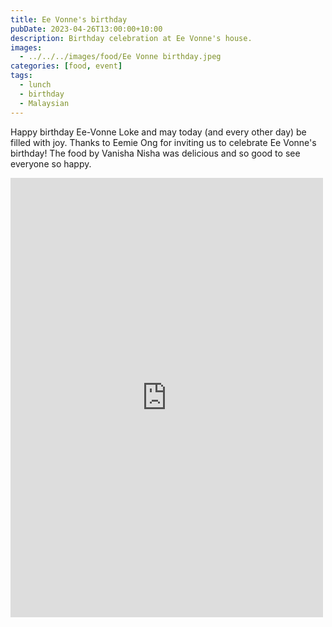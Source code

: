 ```yaml
---
title: Ee Vonne's birthday
pubDate: 2023-04-26T13:00:00+10:00
description: Birthday celebration at Ee Vonne's house.
images:
  - ../../../images/food/Ee Vonne birthday.jpeg
categories: [food, event]
tags:
  - lunch
  - birthday
  - Malaysian
---
```


Happy birthday Ee-Vonne Loke and may today (and every other day) be filled with joy. Thanks to Eemie Ong for inviting us to celebrate Ee Vonne's birthday! The food by Vanisha Nisha was delicious and so good to see everyone so happy.

<iframe src="https://www.facebook.com/plugins/post.php?href=https%3A%2F%2Fwww.facebook.com%2Fchris1.tham%2Fposts%2Fpfbid0Zo9VExd8wzo1Dy9Dk4eQgE4CvcEVv51wr8CGwHvjNSYq1Cc6at8LWgZs5rMhr9bgl&show_text=true&width=500" width="500" height="703" style="border:none;overflow:hidden" scrolling="no" frameborder="0" allowfullscreen="true" allow="autoplay; clipboard-write; encrypted-media; picture-in-picture; web-share"></iframe>

